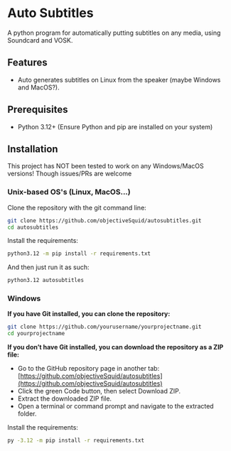 # Auto Subtitles
A python program for automatically putting subtitles on any media, using Soundcard and VOSK.

## Features
  - Auto generates subtitles on Linux from the speaker (maybe Windows and MacOS?).

## Prerequisites
  - Python 3.12+ (Ensure Python and pip are installed on your system)

## Installation
This project has NOT been tested to work on any Windows/MacOS versions! Though issues/PRs are welcome

### Unix-based OS's (Linux, MacOS...)
Clone the repository with the git command line:
```sh
git clone https://github.com/objectiveSquid/autosubtitles.git
cd autosubtitles
```
Install the requirements:
```sh
python3.12 -m pip install -r requirements.txt
```
And then just run it as such:
```sh
python3.12 autosubtitles
```
### Windows
**If you have Git installed, you can clone the repository:**
```sh
git clone https://github.com/yourusername/yourprojectname.git
cd yourprojectname
```

**If you don’t have Git installed, you can download the repository as a ZIP file:**
  - Go to the GitHub repository page in another tab: [https://github.com/objectiveSquid/autosubtitles](https://github.com/objectiveSquid/autosubtitles)
  - Click the green Code button, then select Download ZIP.
  - Extract the downloaded ZIP file.
  - Open a terminal or command prompt and navigate to the extracted folder.

Install the requirements:
```sh
py -3.12 -m pip install -r requirements.txt
```
